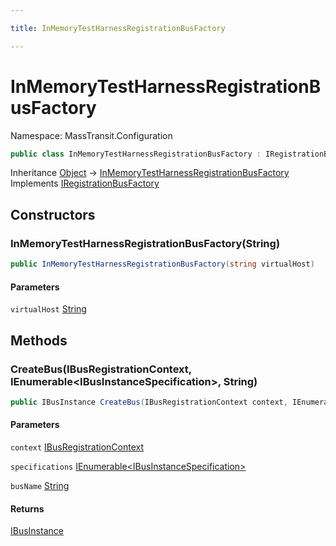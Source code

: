 ```yaml
---

title: InMemoryTestHarnessRegistrationBusFactory

---
```


# InMemoryTestHarnessRegistrationBusFactory

Namespace: MassTransit.Configuration

```csharp
public class InMemoryTestHarnessRegistrationBusFactory : IRegistrationBusFactory
```

Inheritance [Object](https://learn.microsoft.com/en-us/dotnet/api/system.object) → [InMemoryTestHarnessRegistrationBusFactory](../masstransit-configuration/inmemorytestharnessregistrationbusfactory)<br/>
Implements [IRegistrationBusFactory](../masstransit/iregistrationbusfactory)

## Constructors

### **InMemoryTestHarnessRegistrationBusFactory(String)**

```csharp
public InMemoryTestHarnessRegistrationBusFactory(string virtualHost)
```

#### Parameters

`virtualHost` [String](https://learn.microsoft.com/en-us/dotnet/api/system.string)<br/>

## Methods

### **CreateBus(IBusRegistrationContext, IEnumerable\<IBusInstanceSpecification\>, String)**

```csharp
public IBusInstance CreateBus(IBusRegistrationContext context, IEnumerable<IBusInstanceSpecification> specifications, string busName)
```

#### Parameters

`context` [IBusRegistrationContext](../masstransit/ibusregistrationcontext)<br/>

`specifications` [IEnumerable\<IBusInstanceSpecification\>](https://learn.microsoft.com/en-us/dotnet/api/system.collections.generic.ienumerable-1)<br/>

`busName` [String](https://learn.microsoft.com/en-us/dotnet/api/system.string)<br/>

#### Returns

[IBusInstance](../masstransit-transports/ibusinstance)<br/>

